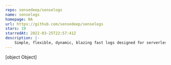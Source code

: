 ```yaml
---
repo: sensedeep/senselogs
name: senselogs
homepage: NA
url: https://github.com/sensedeep/senselogs
stars: 19
starredAt: 2022-03-25T22:57:41Z
description: |-
    Simple, flexible, dynamic, blazing fast logs designed for serverless.
---
```


[object Object]
